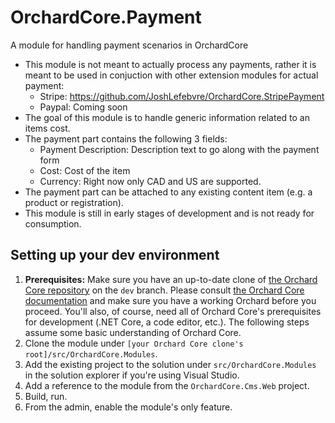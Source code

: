 # OrchardCore.Payment
A module for handling payment scenarios in OrchardCore 

- This module is not meant to actually process any payments, rather it is meant to be used in conjuction with other extension modules for actual payment:
    - Stripe: https://github.com/JoshLefebvre/OrchardCore.StripePayment   
    - Paypal: Coming soon
- The goal of this module is to handle generic information related to an items cost.
- The payment part contains the following 3 fields:
    - Payment Description: Description text to go along with the payment form
    - Cost: Cost of the item
    - Currency: Right now only CAD and US are supported.
- The payment part can be attached to any existing content item (e.g. a product or registration).
- This module is still in early stages of development and is not ready for consumption.



## Setting up your dev environment
1. **Prerequisites:** Make sure you have an up-to-date clone of [the Orchard Core repository](https://github.com/OrchardCMS/OrchardCore) on the `dev` branch. Please consult [the Orchard Core documentation](https://orchardcore.readthedocs.io/en/latest/) and make sure you have a working Orchard before you proceed. You'll also, of course, need all of Orchard Core's prerequisites for development (.NET Core, a code editor, etc.). The following steps assume some basic understanding of Orchard Core.
2. Clone the module under `[your Orchard Core clone's root]/src/OrchardCore.Modules`.
3. Add the existing project to the solution under `src/OrchardCore.Modules` in the solution explorer if you're using Visual Studio.
4. Add a reference to the module from the `OrchardCore.Cms.Web` project.
5. Build, run.
6. From the admin, enable the module's only feature.